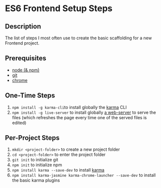 ES6 Frontend Setup Steps
========================

Description
-----------

The list of steps I most often use to create the basic scaffolding for a new Frontend project.


Prerequisites
-------------

 - [node (& npm)](https://nodejs.org/)
 - [git](http://git-scm.com/)
 - [chrome](https://www.google.com/chrome/)

One-Time Steps
--------------

 1.  `npm install -g karma-cli`to install globally the [karma](https://github.com/karma-runner/karma/) CLI
 2. `npm install -g live-server` to install globally [a web-server](https://github.com/tapio/live-server) to serve the files (which refreshes the page every time one of the served files is edited)

Per-Project Steps
-----------------

 1. `mkdir <project-folder>` to create a new project folder
 2. `cd <project-folder>` to enter the project folder
 3. `git init` to initialize git
 4. `npm init` to initialize npm
 5. `npm install karma --save-dev` to install [karma](https://github.com/karma-runner/karma/)
 6. `npm install karma-jasmine karma-chrome-launcher --save-dev` to install the basic karma plugins
